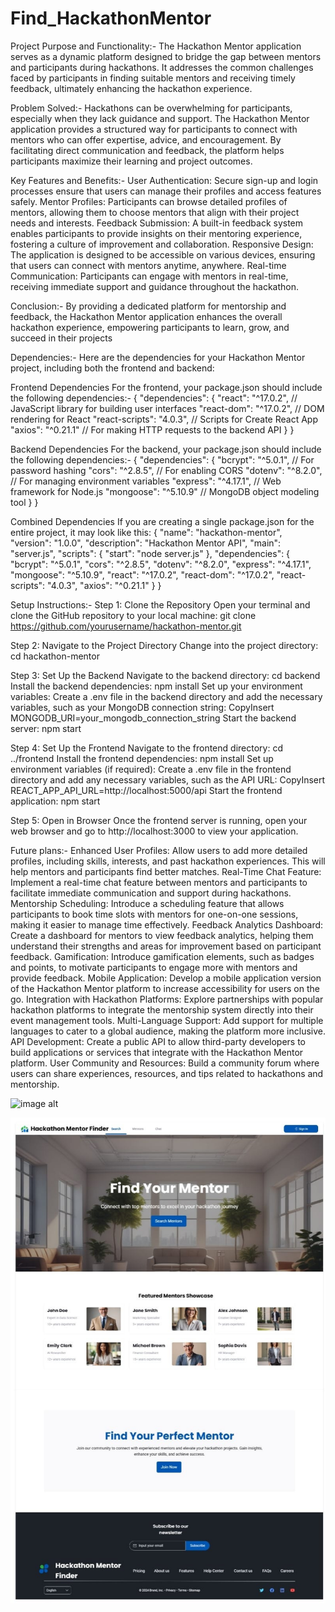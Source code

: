 # Find_HackathonMentor
Project Purpose and Functionality:-
The Hackathon Mentor application serves as a dynamic platform designed to bridge the gap between mentors and participants during hackathons. It addresses the common challenges faced by participants in finding suitable mentors and receiving timely feedback, ultimately enhancing the hackathon experience.

Problem Solved:-
Hackathons can be overwhelming for participants, especially when they lack guidance and support. The Hackathon Mentor application provides a structured way for participants to connect with mentors who can offer expertise, advice, and encouragement. By facilitating direct communication and feedback, the platform helps participants maximize their learning and project outcomes.

Key Features and Benefits:-
User Authentication: Secure sign-up and login processes ensure that users can manage their profiles and access features safely.
Mentor Profiles: Participants can browse detailed profiles of mentors, allowing them to choose mentors that align with their project needs and interests.
Feedback Submission: A built-in feedback system enables participants to provide insights on their mentoring experience, fostering a culture of improvement and collaboration.
Responsive Design: The application is designed to be accessible on various devices, ensuring that users can connect with mentors anytime, anywhere.
Real-time Communication: Participants can engage with mentors in real-time, receiving immediate support and guidance throughout the hackathon.

Conclusion:-
By providing a dedicated platform for mentorship and feedback, the Hackathon Mentor application enhances the overall hackathon experience, empowering participants to learn, grow, and succeed in their projects




Dependencies:-
Here are the dependencies for your Hackathon Mentor project, including both the frontend and backend:

Frontend Dependencies
For the frontend, your package.json should include the following dependencies:-
{
  "dependencies": {
    "react": "^17.0.2",         // JavaScript library for building user interfaces
    "react-dom": "^17.0.2",     // DOM rendering for React
    "react-scripts": "4.0.3",   // Scripts for Create React App
    "axios": "^0.21.1"          // For making HTTP requests to the backend API
  }
}

Backend Dependencies
For the backend, your package.json should include the following dependencies:-
{
  "dependencies": {
    "bcrypt": "^5.0.1",         // For password hashing
    "cors": "^2.8.5",           // For enabling CORS
    "dotenv": "^8.2.0",         // For managing environment variables
    "express": "^4.17.1",       // Web framework for Node.js
    "mongoose": "^5.10.9"       // MongoDB object modeling tool
  }
}

Combined Dependencies
If you are creating a single package.json for the entire project, it may look like this:
{
  "name": "hackathon-mentor",
  "version": "1.0.0",
  "description": "Hackathon Mentor API",
  "main": "server.js",
  "scripts": {
    "start": "node server.js"
  },
  "dependencies": {
    "bcrypt": "^5.0.1",
    "cors": "^2.8.5",
    "dotenv": "^8.2.0",
    "express": "^4.17.1",
    "mongoose": "^5.10.9",
    "react": "^17.0.2",
    "react-dom": "^17.0.2",
    "react-scripts": "4.0.3",
    "axios": "^0.21.1"
  }
}








Setup Instructions:-
Step 1: Clone the Repository
Open your terminal and clone the GitHub repository to your local machine:
git clone https://github.com/yourusername/hackathon-mentor.git

Step 2: Navigate to the Project Directory
Change into the project directory:
cd hackathon-mentor

Step 3: Set Up the Backend
Navigate to the backend directory:
cd backend
Install the backend dependencies:
npm install
Set up your environment variables:
Create a .env file in the backend directory and add the necessary variables, such as your MongoDB connection string:
CopyInsert
MONGODB_URI=your_mongodb_connection_string
Start the backend server:
npm start

Step 4: Set Up the Frontend
Navigate to the frontend directory:
cd ../frontend
Install the frontend dependencies:
npm install
Set up environment variables (if required):
Create a .env file in the frontend directory and add any necessary variables, such as the API URL:
CopyInsert
REACT_APP_API_URL=http://localhost:5000/api
Start the frontend application:
npm start

Step 5: Open in Browser
Once the frontend server is running, open your web browser and go to http://localhost:3000 to view your application.





Future plans:-
Enhanced User Profiles:
Allow users to add more detailed profiles, including skills, interests, and past hackathon experiences. This will help mentors and participants find better matches.
Real-Time Chat Feature:
Implement a real-time chat feature between mentors and participants to facilitate immediate communication and support during hackathons.
Mentorship Scheduling:
Introduce a scheduling feature that allows participants to book time slots with mentors for one-on-one sessions, making it easier to manage time effectively.
Feedback Analytics Dashboard:
Create a dashboard for mentors to view feedback analytics, helping them understand their strengths and areas for improvement based on participant feedback.
Gamification:
Introduce gamification elements, such as badges and points, to motivate participants to engage more with mentors and provide feedback.
Mobile Application:
Develop a mobile application version of the Hackathon Mentor platform to increase accessibility for users on the go.
Integration with Hackathon Platforms:
Explore partnerships with popular hackathon platforms to integrate the mentorship system directly into their event management tools.
Multi-Language Support:
Add support for multiple languages to cater to a global audience, making the platform more inclusive.
API Development:
Create a public API to allow third-party developers to build applications or services that integrate with the Hackathon Mentor platform.
User Community and Resources:
Build a community forum where users can share experiences, resources, and tips related to hackathons and mentorship.

![image alt]()



![image alt](https://github.com/Rishabhjain-92/Find_HackathonMentor/blob/85c09c0d49be768e4e3f7fbb18e0205309b811c8/home.jpg)
